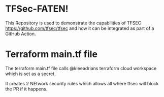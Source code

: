 # TFSec-FATEN!

This Repository is used to demonstrate the capabilities of TFSEC https://github.com/tfsec/tfsec and how it can be integrated as part of a GitHub Action.

# Terraform main.tf file
The terraform main.tf file calls @kleeadrians terraform cloud workspace which is set as a secret. 

It creates 2 NEtwork security rules which allows all where tfsec will block the PR if it happens.

